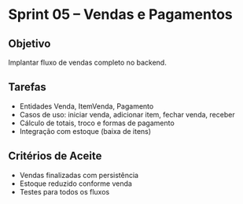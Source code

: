 # Sprint 05 – Vendas e Pagamentos

## Objetivo
Implantar fluxo de vendas completo no backend.

## Tarefas
- Entidades Venda, ItemVenda, Pagamento
- Casos de uso: iniciar venda, adicionar item, fechar venda, receber
- Cálculo de totais, troco e formas de pagamento
- Integração com estoque (baixa de itens)

## Critérios de Aceite
- Vendas finalizadas com persistência
- Estoque reduzido conforme venda
- Testes para todos os fluxos
